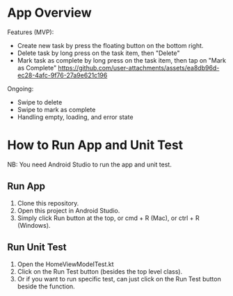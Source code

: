 # App Overview
Features (MVP):
- Create new task by press the floating button on the bottom right.
- Delete task by long press on the task item, then "Delete"
- Mark task as complete by long press on the task item, then tap on "Mark as Complete"
https://github.com/user-attachments/assets/ea8db96d-ec28-4afc-9f76-27a9e621c196

Ongoing:
- Swipe to delete
- Swipe to mark as complete
- Handling empty, loading, and error state

# How to Run App and Unit Test
NB: You need Android Studio to run the app and unit test. 

## Run App
1. Clone this repository.
2. Open this project in Android Studio.
3. Simply click Run button at the top, or cmd + R (Mac), or ctrl + R (Windows).

## Run Unit Test
1. Open the HomeViewModelTest.kt
2. Click on the Run Test button (besides the top level class).
3. Or if you want to run specific test, can just click on the Run Test button beside the function.
